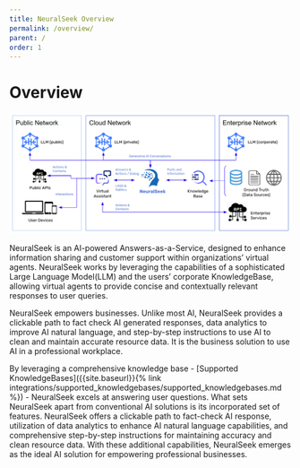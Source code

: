```yaml
---
title: NeuralSeek Overview
permalink: /overview/
parent: /
order: 1
---
```


# Overview
![NeuralSeek overview](images/ns_overview.png)

NeuralSeek is an AI-powered Answers-as-a-Service, designed to enhance information sharing and customer support within organizations’ virtual agents. NeuralSeek works by leveraging the capabilities of a sophisticated Large Language Model(LLM) and the users’ corporate KnowledgeBase, allowing virtual agents to provide concise and contextually relevant responses to user queries.

NeuralSeek empowers businesses. Unlike most AI, NeuralSeek provides a clickable path to fact check AI generated responses, data analytics to improve AI natural language, and step-by-step instructions to use AI to clean and maintain accurate resource data. It is the business solution to use AI in a professional workplace.

By leveraging a comprehensive knowledge base - [Supported KnowledgeBases]({{site.baseurl}}{% link integrations/supported_knowledgebases/supported_knowledgebases.md %}) - NeuralSeek excels at answering user questions. What sets NeuralSeek apart from conventional AI solutions is its incorporated set of features. NeuralSeek offers a clickable path to fact-check AI response, utilization of data analytics to enhance AI natural language capabilities, and comprehensive step-by-step instructions for maintaining accuracy and clean resource data. With these additional capabilities, NeuralSeek emerges as the ideal AI solution for empowering professional businesses.

